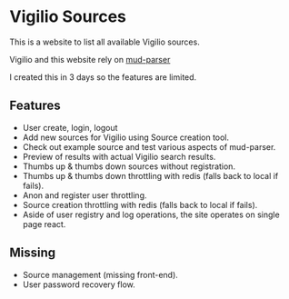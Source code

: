 
# Vigilio Sources

This is a website to list all available Vigilio sources. 

Vigilio and this website rely on [mud-parser](https://www.npmjs.com/package/mud-parser)

I created this in 3 days so the features are limited.

## Features

* User create, login, logout
* Add new sources for Vigilio using Source creation tool.
* Check out example source and test various aspects of mud-parser.
* Preview of results with actual Vigilio search results.
* Thumbs up & thumbs down sources without registration.
* Thumbs up & thumbs down throttling with redis (falls back to local if fails).
* Anon and register user throttling.
* Source creation throttling with redis (falls back to local if fails).
* Aside of user registry and log operations, the site operates on single page react.

## Missing

* Source management (missing front-end).
* User password recovery flow.
